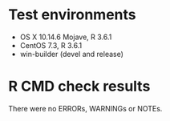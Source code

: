 # Test environments

- OS X 10.14.6 Mojave, R 3.6.1
- CentOS 7.3, R 3.6.1
- win-builder (devel and release)

# R CMD check results

There were no ERRORs, WARNINGs or NOTEs.
